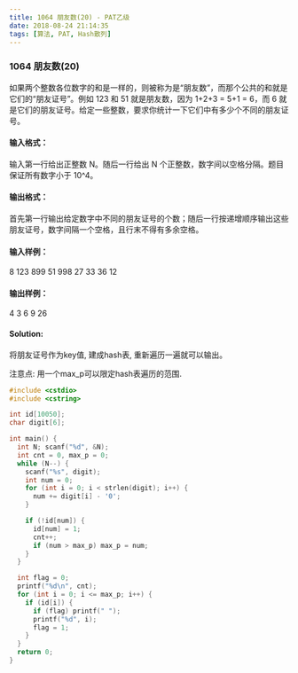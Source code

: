 ```yaml
---
title: 1064 朋友数(20) - PAT乙级
date: 2018-08-24 21:14:35
tags: [算法, PAT, Hash散列]
---
```


### 1064 朋友数(20)

如果两个整数各位数字的和是一样的，则被称为是“朋友数”，而那个公共的和就是它们的“朋友证号”。例如 123 和 51 就是朋友数，因为 1+2+3 = 5+1 = 6，而 6 就是它们的朋友证号。给定一些整数，要求你统计一下它们中有多少个不同的朋友证号。

#### 输入格式：
输入第一行给出正整数 N。随后一行给出 N 个正整数，数字间以空格分隔。题目保证所有数字小于 10^​4。

#### 输出格式：
首先第一行输出给定数字中不同的朋友证号的个数；随后一行按递增顺序输出这些朋友证号，数字间隔一个空格，且行末不得有多余空格。

#### 输入样例：
8
123 899 51 998 27 33 36 12

#### 输出样例：
4
3 6 9 26

#### Solution:

将朋友证号作为key值, 建成hash表, 重新遍历一遍就可以输出。

注意点: 用一个max_p可以限定hash表遍历的范围.

```cpp
#include <cstdio>
#include <cstring>

int id[10050];
char digit[6];

int main() {
  int N; scanf("%d", &N);
  int cnt = 0, max_p = 0;
  while (N--) {
    scanf("%s", digit);
    int num = 0;
    for (int i = 0; i < strlen(digit); i++) {
      num += digit[i] - '0';
    }

    if (!id[num]) {
      id[num] = 1;
      cnt++;
      if (num > max_p) max_p = num;
    }
  }

  int flag = 0;
  printf("%d\n", cnt);
  for (int i = 0; i <= max_p; i++) {
    if (id[i]) {
      if (flag) printf(" ");
      printf("%d", i);
      flag = 1;
    }
  }
  return 0;
}
```
    

